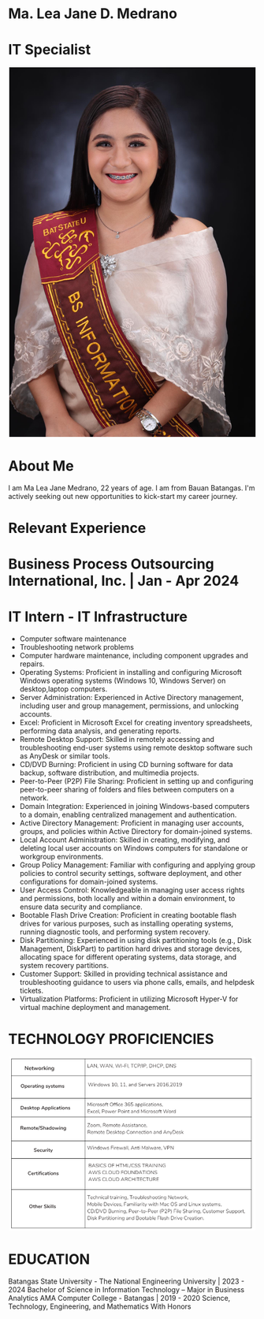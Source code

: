 # Ma. Lea Jane D. Medrano
# IT Specialist
<div align="center">
  <img src="https://github.com/Maleajane/Medrano-Portfolio/blob/main/441988712_1132619884447478_4176310865170617398_n.jpg" alt="441988712_1132619884447478_4176310865170617398_n.jpg" width="500"/>
</div>

# About Me
I am Ma Lea Jane Medrano, 22 years of age. I am from Bauan Batangas. I'm actively seeking out new opportunities to kick-start my career journey.

# Relevant Experience
# Business Process Outsourcing International, Inc. | Jan - Apr 2024
# IT Intern - IT Infrastructure
* Computer software maintenance
* Troubleshooting network problems
* Computer hardware maintenance, including component upgrades and repairs.
* Operating Systems: Proficient in installing and configuring Microsoft Windows operating systems (Windows 10, Windows Server) on desktop,laptop computers.
* Server Administration: Experienced in Active Directory management, including user and group management, permissions, and unlocking accounts.
* Excel: Proficient in Microsoft Excel for creating inventory spreadsheets, performing data analysis, and generating reports.
* Remote Desktop Support: Skilled in remotely accessing and troubleshooting end-user systems using remote desktop software such as AnyDesk or similar tools.
* CD/DVD Burning: Proficient in using CD burning software for data backup, software distribution, and multimedia projects.
* Peer-to-Peer (P2P) File Sharing: Proficient in setting up and configuring peer-to-peer sharing of folders and files between computers on a network.
* Domain Integration: Experienced in joining Windows-based computers to a domain, enabling centralized management and authentication.
* Active Directory Management: Proficient in managing user accounts, groups, and policies within Active Directory for domain-joined systems.
* Local Account Administration: Skilled in creating, modifying, and deleting local user accounts on Windows computers for standalone or workgroup environments.
* Group Policy Management: Familiar with configuring and applying group policies to control security settings, software deployment, and other configurations for domain-joined systems.
* User Access Control: Knowledgeable in managing user access rights and permissions, both locally and within a domain environment, to ensure data security and compliance.
* Bootable Flash Drive Creation: Proficient in creating bootable flash drives for various purposes, such as installing operating systems, running diagnostic tools, and performing system recovery.
* Disk Partitioning: Experienced in using disk partitioning tools (e.g., Disk Management, DiskPart) to partition hard drives and storage devices, allocating space for different operating systems, data storage, and system recovery partitions.
* Customer Support: Skilled in providing technical assistance and troubleshooting guidance to users via phone calls, emails, and helpdesk tickets.
* Virtualization Platforms: Proficient in utilizing Microsoft Hyper-V for virtual machine deployment and management.

# TECHNOLOGY PROFICIENCIES
<div align="center">
  <img src="https://github.com/Maleajane/Medrano-Portfolio/blob/main/Skills.png" alt="Skills.png" width="500"/>
</div>

# EDUCATION
Batangas State University - The National Engineering University | 2023 - 2024 
Bachelor of Science in Information Technology – Major in Business Analytics 
AMA Computer College - Batangas | 2019 - 2020 
Science, Technology, Engineering, and Mathematics 
With Honors 






